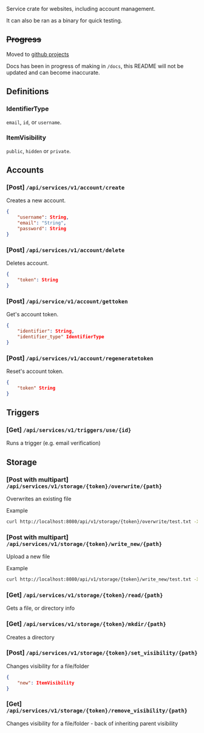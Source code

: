 Service crate for websites, including account management.

It can also be ran as a binary for quick testing.

## ~~Progress~~

Moved to [github projects](https://github.com/orgs/GoodMorning-Network/projects/1)

Docs has been in progress of making in `/docs`, this README will not be updated and can become inaccurate.

## Definitions

### IdentifierType

`email`, `id`, or `username`.

### ItemVisibility

`public`, `hidden` or `private`.

## Accounts

### [Post] `/api/services/v1/account/create`

Creates a new account.

```json
{
	"username": String,
	"email": "String",
	"password": String
}
```

### [Post] `/api/services/v1/account/delete`

Deletes account.

```json
{
	"token": String
}
```

### [Post] `/api/service/v1/account/gettoken`

Get's account token.

```json
{
	"identifier": String,
	"identifier_type" IdentifierType
}
```

### [Post] `/api/services/v1/account/regeneratetoken`

Reset's account token.

```json
{
	"token" String
}
```

## Triggers

### [Get] `/api/services/v1/triggers/use/{id}`

Runs a trigger (e.g. email verification)

## Storage

### [Post with multipart] `/api/services/v1/storage/{token}/overwrite/{path}`

Overwrites an existing file

Example

```sh
curl http://localhost:8080/api/v1/storage/{token}/overwrite/test.txt -X POST -F 'file=@Cargo.toml'
```

### [Post with multipart] `/api/services/v1/storage/{token}/write_new/{path}`

Upload a new file

Example

```sh
curl http://localhost:8080/api/v1/storage/{token}/write_new/test.txt -X POST -F 'file=@Cargo.toml'
```

### [Get] `/api/services/v1/storage/{token}/read/{path}`

Gets a file, or directory info

### [Get] `/api/services/v1/storage/{token}/mkdir/{path}`

Creates a directory

### [Post] `/api/services/v1/storage/{token}/set_visibility/{path}`

Changes visibility for a file/folder

```json
{
    "new": ItemVisibility
}
```

### [Get] `/api/services/v1/storage/{token}/remove_visibility/{path}`

Changes visibility for a file/folder - back of inheriting parent visibility
